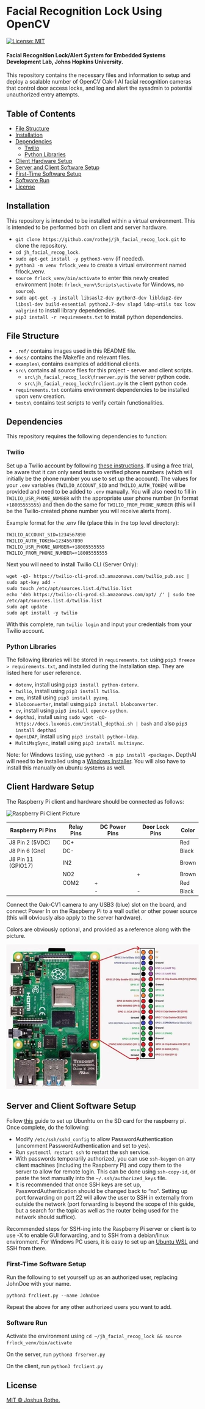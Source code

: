 # Facial Recognition Lock Using OpenCV

[![License: MIT](https://img.shields.io/badge/License-MIT-yellow.svg)](https://opensource.org/licenses/MIT)

#### Facial Recognition Lock/Alert System for Embedded Systems Development Lab, Johns Hopkins University. 

This repository contains the necessary files and information to setup and deploy a scalable number of OpenCV Oak-1 AI facial recognition cameras that control door access locks, and log and alert the sysadmin to potential unauthorized entry attempts.

## Table of Contents

- [File Structure](#file-structure)
- [Installation](#installation)
- [Dependencies](#depedencies)
    - [Twilio](#twilio)
    - [Python Libraries](#python-libraries)
- [Client Hardware Setup](#hw-setup)
- [Server and Client Software Setup](#server-setup)
- [First-Time Software Setup](#first-time)
- [Software Run](#software-run)
- [License](#license)

## Installation <a name="installation"></a>

This repository is intended to be installed within a virtual environment. This is intended to be performed both on client and server hardware.

- `git clone https://github.com/rothej/jh_facial_recog_lock.git` to clone the repository.
- `cd jh_facial_recog_lock`.
- `sudo apt-get install -y python3-venv` (if needed).
- `python3 -m venv frlock_venv` to create a virtual environment named frlock_venv.
- `source frlock_venv/bin/activate` to enter this newly created environment (note: `frlock_venv\Scripts\activate` for Windows, no `source`).
- `sudo apt-get -y install libsasl2-dev python3-dev libldap2-dev libssl-dev build-essential python2.7-dev slapd ldap-utils tox lcov valgrind` to install library dependencies.
- `pip3 install -r requirements.txt` to install python dependencies.

## File Structure <a name="file-structure"></a>

- `.ref/` contains images used in this README file.
- `docs/` contains the Makefile and relevant files.
- `examples\` contains examples of additional clients.
- `src\` contains all source files for this project - server and client scripts.
    - `src\jh_facial_recog_lock\frserver.py` is the server python code.
    - `src\jh_facial_recog_lock\frclient.py` is the client python code.
- `requirements.txt` contains environment dependencies to be installed upon venv creation.
- `tests\` contains test scripts to verify certain functionalities.

## Dependencies <a name="dependencies"></a>

This repository requires the following dependencies to function:

### Twilio <a name="twilio"></a>

Set up a Twilio account by following [these instructions](https://www.twilio.com/docs/sms/quickstart/python). If using a free trial, be aware that it can only send texts to verified phone numbers (which will initially be the phone number you use to set up the account). The values for your `.env` variables (`TWILIO_ACCOUNT_SID` and `TWILIO_AUTH_TOKEN`) will be provided and need to be added to `.env` manually. You will also need to fill in `TWILIO_USR_PHONE_NUMBER` with the appropriate user phone number (in format `+18005555555`) and then do the same for `TWILIO_FROM_PHONE_NUMBER` (this will be the Twilio-created phone number you will receive alerts from).

Example format for the .env file (place this in the top level directory):

```
TWILIO_ACCOUNT_SID=1234567890
TWILIO_AUTH_TOKEN=1234567890
TWILIO_USR_PHONE_NUMBER=+18005555555
TWILIO_FROM_PHONE_NUMBER=+18005555555
```

Next you will need to install Twilio CLI (Server Only):

```
wget -qO- https://twilio-cli-prod.s3.amazonaws.com/twilio_pub.asc | sudo apt-key add -
sudo touch /etc/apt/sources.list.d/twilio.list
echo 'deb https://twilio-cli-prod.s3.amazonaws.com/apt/ /' | sudo tee /etc/apt/sources.list.d/twilio.list
sudo apt update
sudo apt install -y twilio
```

With this complete, run `twilio login` and input your credentials from your Twilio account.

### Python Libraries <a name="python-libraries"></a>

The following libraries will be stored in `requirements.txt` using `pip3 freeze > requirements.txt`, and installed during the Installation step. They are listed here for user reference.

- `dotenv`, install using `pip3 install python-dotenv`.
- `twilio`, install using `pip3 install twilio`.
- `zmq`, install using `pip3 install pyzmq`.
- `blobconverter`, install using `pip3 install blobconverter`.
- `cv`, install using `pip3 install opencv-python`.
- `depthai`, install using `sudo wget -qO- https://docs.luxonis.com/install_depthai.sh | bash` and also `pip3 install depthai`
- `OpenLDAP`, install using `pip3 install python-ldap`.
- `MultiMsgSync`, install using `pip3 install multisync`.

Note: for Windows testing, use `python3 -m pip install <package>`. DepthAI will need to be installed using a [Windows Installer](https://docs.luxonis.com/en/latest/pages/tutorials/first_steps/#first-steps-with-depthai). You will also have to install this manually on ubuntu systems as well.

## Client Hardware Setup <a name="hw-setup"></a>

The Raspberry Pi client and hardware should be connected as follows:

![Raspberry Pi Client Picture](.ref/rpi-client.png)

| Raspberry Pi Pins  | Relay Pins | DC Power Pins | Door Lock Pins | Color |
| ------------------ | ---------- | ------------- | -------------- | ----- |
| J8 Pin 2 (5VDC)    | DC+        |               |                | Red   |
| J8 Pin 6 (Gnd)     | DC-        |               |                | Black |
| J8 Pin 11 (GPIO17) | IN2        |               |                | Brown |
|                    | NO2        |               | +              | Brown |
|                    | COM2       | +             |                | Red   |
|                    |            | -             | -              | Black |

Connect the Oak-CV1 camera to any USB3 (blue) slot on the board, and connect Power In on the Raspberry Pi to a wall outlet or other power source (this will obviously also apply to the server hardware).

Colors are obviously optional, and provided as a reference along with the picture.

![Raspberry Pi Client Picture](.ref/rpi-pinouts.png)

## Server and Client Software Setup <a name="server-setup"></a>

Follow [this](https://ubuntu.com/tutorials/how-to-install-ubuntu-desktop-on-raspberry-pi-4#1-overview) guide to set up Ubunhtu on the SD card for the raspberry pi. Once complete, do the following:

- Modify `/etc/ssh/sshd_config` to allow PasswordAuthentication (uncomment PasswordAuthentication and set to yes).
- Run `systemctl restart ssh` to restart the ssh service. 
- With passwords temporarily authorized, you can use `ssh-keygen` on any client machines (including the Raspberry Pi) and copy them to the server to allow for remote login. This can be done using `ssh-copy-id`, or paste the text manually into the `~/.ssh/authorized_keys` file.
- It is recommended that once SSH keys are set up, PasswordAuthentication should be changed back to “no”. Setting up port forwarding on port 22 will allow the user to SSH in externally from outside the network (port forwarding is beyond the scope of this guide, but a search for the topic as well as the router being used for the network should suffice).

Recommended steps for SSH-ing into the Raspberry Pi server or client is to use -X to enable GUI forwarding, and to SSH from a debian/linux environment. For Windows PC users, it is easy to set up an [Ubuntu WSL](https://learn.microsoft.com/en-us/windows/wsl/install) and SSH from there.

### First-Time Software Setup <a name="first-time"></a>

Run the following to set yourself up as an authorized user, replacing JohnDoe with your name.

```
python3 frclient.py --name JohnDoe
```

Repeat the above for any other authorized users you want to add.

### Software Run <a name="software-run"></a>

Activate the environment using `cd ~/jh_facial_recog_lock && source frlock_venv/bin/activate`

On the server, run `python3 frserver.py`

On the client, run `python3 frclient.py`

## License <a name="license"></a>

[MIT © Joshua Rothe.](../LICENSE)
